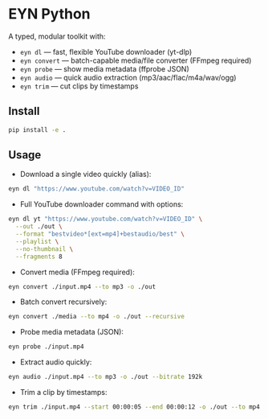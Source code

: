 # EYN Python

A typed, modular toolkit with:

- `eyn dl` — fast, flexible YouTube downloader (yt-dlp)
- `eyn convert` — batch-capable media/file converter (FFmpeg required)
 - `eyn probe` — show media metadata (ffprobe JSON)
 - `eyn audio` — quick audio extraction (mp3/aac/flac/m4a/wav/ogg)
 - `eyn trim` — cut clips by timestamps

## Install

```bash
pip install -e .
```

## Usage

- Download a single video quickly (alias):

```bash
eyn dl "https://www.youtube.com/watch?v=VIDEO_ID"
```

- Full YouTube downloader command with options:

```bash
eyn dl yt "https://www.youtube.com/watch?v=VIDEO_ID" \
  --out ./out \
  --format "bestvideo*[ext=mp4]+bestaudio/best" \
  --playlist \
  --no-thumbnail \
  --fragments 8
```

- Convert media (FFmpeg required):

```bash
eyn convert ./input.mp4 --to mp3 -o ./out
```

- Batch convert recursively:

```bash
eyn convert ./media --to mp4 -o ./out --recursive
```

- Probe media metadata (JSON):

```bash
eyn probe ./input.mp4
```

- Extract audio quickly:

```bash
eyn audio ./input.mp4 --to mp3 -o ./out --bitrate 192k
```

- Trim a clip by timestamps:

```bash
eyn trim ./input.mp4 --start 00:00:05 --end 00:00:12 -o ./out --to mp4
```